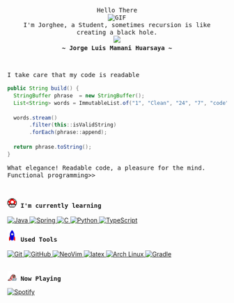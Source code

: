 <div align="justify">
  <p align="center">
    <samp>
      Hello There<br>
      <img src="https://user-images.githubusercontent.com/74038190/216649426-0c2ee152-84d8-4707-85c4-27a378d2f78a.gif" alt="GIF" width="100px"><br>
      I'm Jorghee, a Student, sometimes recursion is like creating a black hole.<br>
      <img src="https://readme-typing-svg.herokuapp.com?font=Aubrey&size=30&color=537288&duration=3000&pause=500&center=true&width=410&height=50&lines=Building+on+the+foundations"><br>
      <b>
        ~ Jorge Luis Mamani Huarsaya ~
      </b>
    </samp>
  </p>
</div>

<br>

<p>
  <samp>I take care that my code is readable</samp>
</p>

```java
public String build() {
  StringBuffer phrase  = new StringBuffer();
  List<String> words = ImmutableList.of("1", "Clean", "24", "7", "code", "14", " ");

  words.stream()
       .filter(this::isValidString)
       .forEach(phrase::append);

  return phrase.toString();
}
```
<p>
  <samp>
    What elegance! Readable code, a pleasure for the mind.<br>Functional programming>>
  </samp>
</p>

<br>

<div align="left">
  <p>
    <samp><b>
      <img alt="GIF" src="gif/powerup.gif" width="22px"> I'm currently learning <br>
    </b></samp>
    <br>
    <a href="https://docs.oracle.com/javase/tutorial/tutorialLearningPaths.html" target="_blank">
      <img src="https://skillicons.dev/icons?i=java" alt="Java" width="40" height="40">
    </a>
    <a href="https://spring.io/" target="_blank">
      <img src="https://skillicons.dev/icons?i=spring" alt="Spring" width="40" height="40">
    </a>
    <a href="https://en.cppreference.com/w/c" target="_blank">
      <img src="https://skillicons.dev/icons?i=c" alt="C" width="40" height="40">
    </a>
    <a href="https://www.python.org/doc/" target="_blank">
      <img src="https://skillicons.dev/icons?i=py" alt="Python" width="40" height="40">
    </a>
    <a href="https://www.typescriptlang.org/docs/" target="_blank">
      <img src="https://skillicons.dev/icons?i=ts" alt="TypeScript" width="40" height="40">
    </a>
  </p>
  <p>
    <samp><b>
      <img alt="GIF" src="gif/Rocket.gif" width="22px"> Used Tools <br>
    </b></samp>
    <br>
    <a href="https://git-scm.com/" target="_blank">
      <img src="https://skillicons.dev/icons?i=git" alt="Git" width="40" height="40">
    </a>
    <a href="https://github.com/" target="_blank">
      <img src="https://skillicons.dev/icons?i=github" alt="GitHub" width="40" height="40">
    </a>
    <a href="https://neovim.io/" target="_blank">
      <img src="https://skillicons.dev/icons?i=neovim" alt="NeoVim" width="40" height="40">
    </a>
    <a href="https://www.latex-project.org/" target="_blank">
      <img src="https://skillicons.dev/icons?i=latex" alt="latex" width="40" height="40">
    </a>
    <a href="https://archlinux.org/" target="_blank">
      <img src="https://skillicons.dev/icons?i=arch" alt="Arch Linux" width="40" height="40">
    </a>
    <a href="https://docs.gradle.org/current/userguide/userguide.html" target="_blank">
      <img src="https://skillicons.dev/icons?i=gradle" alt="Gradle" width="40" height="40">
    </a>
  </p>
</div>

<br>
<samp><b>
  <img alt="GIF" src="gif/parrot_music.gif" width="22px"> Now Playing <br>
</b></samp>

[![Spotify](https://github-readme-remake.vercel.app/api/spotify)](https://open.spotify.com/playlist/4vYOy1kpANHzTYyrAvCSJS?si=0dfba6afb6d64fed)
